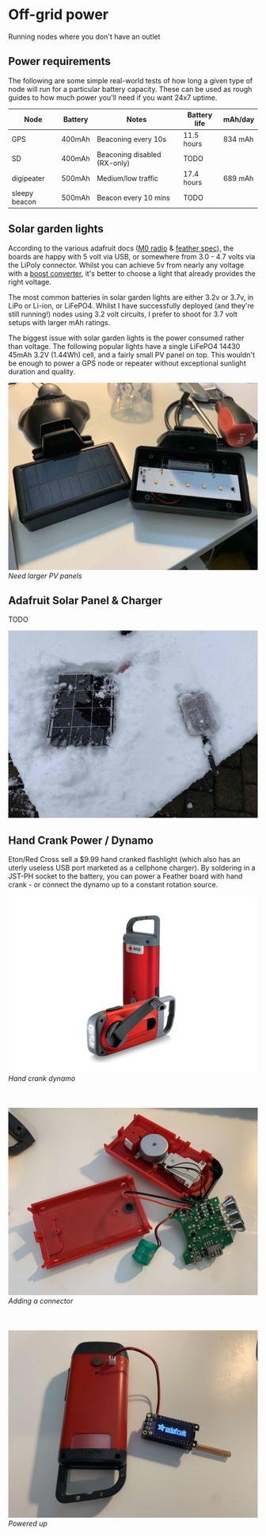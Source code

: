 # Off-grid power

Running nodes where you don't have an outlet

## Power requirements

The following are some simple real-world tests of how long a given type of node will run for a particular battery capacity. These can be used as rough guides to how much power you'll need if you want 24x7 uptime.

| Node | Battery | Notes | Battery life | mAh/day |
|-------|-------|-----| ---- | ---- |
| GPS| 400mAh | Beaconing every 10s |11.5 hours | 834 mAh |
| SD| 400mAh | Beaconing disabled (RX-only) |TODO|
| digipeater|500mAh | Medium/low traffic  | 17.4 hours | 689 mAh
| sleepy beacon|500mAh | Beacon every 10 mins  | TODO |

## Solar garden lights

According to the various adafruit docs ([M0 radio](https://learn.adafruit.com/adafruit-feather-m0-radio-with-lora-radio-module/power-management) & [feather spec](https://learn.adafruit.com/adafruit-feather/feather-specification)), the boards are happy with 5 volt via USB, or somewhere from 3.0 - 4.7 volts via the LiPoly connector. Whilst you can achieve 5v from nearly any voltage with a [boost converter](https://www.adafruit.com/product/4654), it's better to choose a light that already provides the right voltage.

The most common batteries in solar garden lights are either 3.2v or 3.7v, in LiPo or Li-ion, or LiFePO4. Whilst I have successfully deployed (and they're still running!) nodes using 3.2 volt circuits, I prefer to shoot for 3.7 volt setups with larger mAh ratings.

The biggest issue with solar garden lights is the power consumed rather than voltage. The following popular lights have a single LiFePO4 14430 45mAh 3.2V (1.44Wh) cell, and a fairly small PV panel on top. This wouldn't be enough to power a GPS node or repeater without exceptional sunlight duration and quality.

![magnetic solar](/images/solar_magnetic.jpg)
*Need larger PV panels* 
## Adafruit Solar Panel & Charger

TODO

![Snowy](../images/solar-snow.jpg)

## Hand Crank Power / Dynamo

Eton/Red Cross sell a $9.99 hand cranked flashlight (which also has an uterly useless USB port marketed as a cellphone charger). By soldering in a JST-PH socket to the battery, you can power a Feather board with hand crank - or connect the dynamo up to a constant rotation source.

![marketing shot](/images/hand_crank_original.jpg)
*Hand crank dynamo* \
\
\
\
![hand crank](/images/crank_power_open.jpg)
*Adding a connector* \
\
\
\
![hand crank runing](/images/crank_power_running.jpg)
*Powered up*

